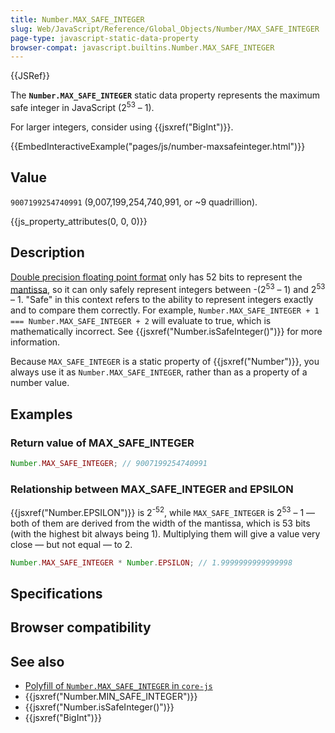 ```yaml
---
title: Number.MAX_SAFE_INTEGER
slug: Web/JavaScript/Reference/Global_Objects/Number/MAX_SAFE_INTEGER
page-type: javascript-static-data-property
browser-compat: javascript.builtins.Number.MAX_SAFE_INTEGER
---
```


{{JSRef}}

The **`Number.MAX_SAFE_INTEGER`** static data property represents the maximum safe integer in JavaScript (2<sup>53</sup> – 1).

For larger integers, consider using {{jsxref("BigInt")}}.

{{EmbedInteractiveExample("pages/js/number-maxsafeinteger.html")}}

## Value

`9007199254740991` (9,007,199,254,740,991, or \~9 quadrillion).

{{js_property_attributes(0, 0, 0)}}

## Description

[Double precision floating point format](https://en.wikipedia.org/wiki/Double_precision_floating-point_format) only has 52 bits to represent the [mantissa](/Web/JavaScript/Reference/Global_Objects/Number#number_encoding), so it can only safely represent integers between -(2<sup>53</sup> – 1) and 2<sup>53</sup> – 1. "Safe" in this context refers to the ability to represent integers exactly and to compare them correctly. For example, `Number.MAX_SAFE_INTEGER + 1 === Number.MAX_SAFE_INTEGER + 2` will evaluate to true, which is mathematically incorrect. See {{jsxref("Number.isSafeInteger()")}} for more information.

Because `MAX_SAFE_INTEGER` is a static property of {{jsxref("Number")}}, you always use it as `Number.MAX_SAFE_INTEGER`, rather than as a property of a number value.

## Examples

### Return value of MAX_SAFE_INTEGER

```js
Number.MAX_SAFE_INTEGER; // 9007199254740991
```

### Relationship between MAX_SAFE_INTEGER and EPSILON

{{jsxref("Number.EPSILON")}} is 2<sup>-52</sup>, while `MAX_SAFE_INTEGER` is 2<sup>53</sup> – 1 — both of them are derived from the width of the mantissa, which is 53 bits (with the highest bit always being 1). Multiplying them will give a value very close — but not equal — to 2.

```js
Number.MAX_SAFE_INTEGER * Number.EPSILON; // 1.9999999999999998
```

## Specifications



## Browser compatibility



## See also

- [Polyfill of `Number.MAX_SAFE_INTEGER` in `core-js`](https://github.com/zloirock/core-js#ecmascript-number)
- {{jsxref("Number.MIN_SAFE_INTEGER")}}
- {{jsxref("Number.isSafeInteger()")}}
- {{jsxref("BigInt")}}
